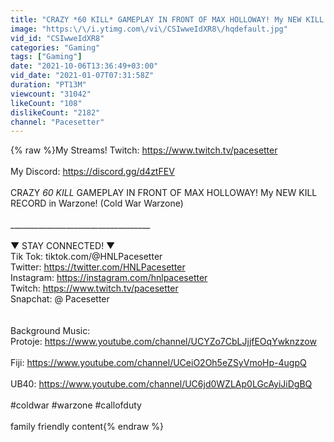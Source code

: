```yaml
---
title: "CRAZY *60 KILL* GAMEPLAY IN FRONT OF MAX HOLLOWAY! My NEW KILL RECORD in Warzone! (Cold War Warzone)"
image: "https:\/\/i.ytimg.com\/vi\/CSIwweIdXR8\/hqdefault.jpg"
vid_id: "CSIwweIdXR8"
categories: "Gaming"
tags: ["Gaming"]
date: "2021-10-06T13:36:49+03:00"
vid_date: "2021-01-07T07:31:58Z"
duration: "PT13M"
viewcount: "31042"
likeCount: "108"
dislikeCount: "2182"
channel: "Pacesetter"
---
```

{% raw %}My Streams! Twitch: <a rel="nofollow" target="blank" href="https://www.twitch.tv/pacesetter">https://www.twitch.tv/pacesetter</a><br /><br />My Discord: <a rel="nofollow" target="blank" href="https://discord.gg/d4ztFEV">https://discord.gg/d4ztFEV</a><br /><br />CRAZY *60 KILL* GAMEPLAY IN FRONT OF MAX HOLLOWAY! My NEW KILL RECORD in Warzone! (Cold War Warzone)<br /><br />___________________________________<br /><br />▼ STAY CONNECTED! ▼<br />Tik Tok: tiktok.com/@HNLPacesetter<br />Twitter: <a rel="nofollow" target="blank" href="https://twitter.com/HNLPacesetter">https://twitter.com/HNLPacesetter</a><br />Instagram: <a rel="nofollow" target="blank" href="https://instagram.com/hnlpacesetter">https://instagram.com/hnlpacesetter</a><br />Twitch:  <a rel="nofollow" target="blank" href="https://www.twitch.tv/pacesetter">https://www.twitch.tv/pacesetter</a><br />Snapchat: @ Pacesetter<br /><br /><br />Background Music: <br />Protoje: <a rel="nofollow" target="blank" href="https://www.youtube.com/channel/UCYZo7CbLJjjfEOqYwknzzow">https://www.youtube.com/channel/UCYZo7CbLJjjfEOqYwknzzow</a><br /><br />Fiji: <a rel="nofollow" target="blank" href="https://www.youtube.com/channel/UCeiO2Oh5eZSyVmoHp-4ugpQ">https://www.youtube.com/channel/UCeiO2Oh5eZSyVmoHp-4ugpQ</a><br /><br />UB40: <a rel="nofollow" target="blank" href="https://www.youtube.com/channel/UC6jd0WZLAp0LGcAyiJiDgBQ">https://www.youtube.com/channel/UC6jd0WZLAp0LGcAyiJiDgBQ</a><br /><br />#coldwar #warzone #callofduty<br /><br />family friendly content{% endraw %}
